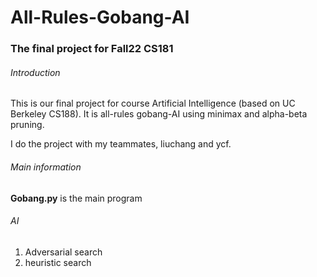 # All-Rules-Gobang-AI

### The final project for Fall22 CS181

###### Introduction

This is our final project for course Artificial Intelligence (based on UC Berkeley CS188). It is all-rules gobang-AI using minimax and alpha-beta pruning.

I do the project with my teammates, liuchang and ycf.

###### Main information

**Gobang.py** is the main program

###### AI

1. Adversarial search
2. heuristic search
